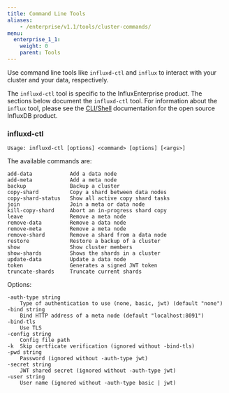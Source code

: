 ```yaml
---
title: Command Line Tools
aliases:
    - /enterprise/v1.1/tools/cluster-commands/
menu:
  enterprise_1_1:
    weight: 0
    parent: Tools
---
```


Use command line tools like `influxd-ctl` and `influx` to interact with your
cluster and your data, respectively.

The `influxd-ctl` tool is specific to the InfluxEnterprise product.
The sections below document the `influxd-ctl` tool.
For information about the `influx` tool, please see the
[CLI/Shell](/influxdb/v1.1/tools/shell/) documentation for the open source
InfluxDB product.

### influxd-ctl

```
Usage: influxd-ctl [options] <command> [options] [<args>]
```

The available commands are:
```
add-data            Add a data node
add-meta            Add a meta node
backup              Backup a cluster
copy-shard          Copy a shard between data nodes
copy-shard-status   Show all active copy shard tasks
join                Join a meta or data node
kill-copy-shard     Abort an in-progress shard copy
leave               Remove a meta node
remove-data         Remove a data node
remove-meta         Remove a meta node
remove-shard        Remove a shard from a data node
restore             Restore a backup of a cluster
show                Show cluster members
show-shards         Shows the shards in a cluster
update-data         Update a data node
token               Generates a signed JWT token
truncate-shards     Truncate current shards
```

Options:
```
-auth-type string
    Type of authentication to use (none, basic, jwt) (default "none")
-bind string
    Bind HTTP address of a meta node (default "localhost:8091")
-bind-tls
    Use TLS
-config string
    Config file path
-k	Skip certficate verification (ignored without -bind-tls)
-pwd string
    Password (ignored without -auth-type jwt)
-secret string
    JWT shared secret (ignored without -auth-type jwt)
-user string
    User name (ignored without -auth-type basic | jwt)
```
